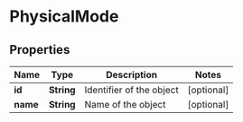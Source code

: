 
# PhysicalMode

## Properties
Name | Type | Description | Notes
------------ | ------------- | ------------- | -------------
**id** | **String** | Identifier of the object |  [optional]
**name** | **String** | Name of the object |  [optional]



